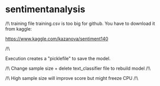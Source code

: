 # sentimentanalysis

/!\ training file training.csv is too big for github. You have to download it from kaggle:

https://www.kaggle.com/kazanova/sentiment140

/!\

Execution creates a "picklefile" to save the model.

/!\ Change sample size + delete text_classifier file to rebuild model /!\

/!\ High sample size will improve score but might freeze CPU /!\
